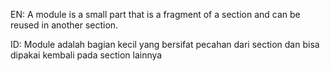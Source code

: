 EN:
A module is a small part that is a fragment of a section and can be reused in another section.

ID:
Module adalah bagian kecil yang bersifat pecahan dari section dan bisa dipakai kembali pada section lainnya